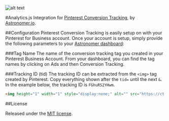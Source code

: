 ![alt text](http://thechefkatrina.com/wp-content/uploads/2015/06/Pinterest-Business.jpg "Analytics.js Integration for Pinterest Conversion Tracking")

#Analytics.js Integration for [Pinterest Conversion Tracking](https://help.pinterest.com/en/articles/website-conversion-tracking), by [Astronomer.io](http://www.astronomer.io/).

##Configuration
Pinterest Conversion Tracking is easily setup on with your Pinterest for Business account.  Once your account is setup, simply provide the following parameters to your [Astronomer dashboard](https://app.astronomer.io/):

###Tag Name
The name of the conversion tracking tag you created in your Pinterest Business Account.  From your dashboard, you can find the tag names by clicking on Ads and then Conversion Tracking.

###Tracking ID (tid)
The tracking ID can be extracted from the `<img>` tag created by Pinterest.  Copy everything shown after the `tid=` until the next `&`.  In the example below, the tracking ID is `FGhuRS2YHwm`.  
```html
<img height="1" width="1" style="display:none;" alt="" src="https://ct.pinterest.com/?tid=FGhuRS2YHwm&value=0.00&quantity=1"/>
```
##License

Released under the [MIT license](License.md).
